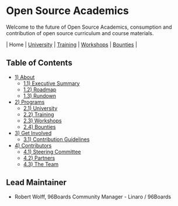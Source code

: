 # Open Source Academics   

Welcome to the future of Open Source Academics, consumption and contribution of open source curriculum and course materials.

| Home | [University](https://github.com/osacademics/university/) | [Training](https://github.com/osacademics/training) | [Workshops](https://github.com/osacademics/workshops/) | [Bounties](https://github.com/osacademics/bounties/) |

## Table of Contents

- [1) About](about/README.md)
   - [1.1) Executive Summary](about/executive-summary.md)
   - [1.2) Roadmap](about/roadmap.md)
   - [1.3) Rundown](about/rundown.md)
- [2) Programs](programs/README.md)
   - [2.1) University](https://github.com/osacademics/university/)
   - [2.2) Training](https://github.com/osacademics/training/)
   - [2.3) Workshops](https://github.com/osacademics/workshops/)
   - [2.4) Bounties](https://github.com/osacademics/bounties)
- [3) Get Involved](get-involved/README.md)
   - [3.1) Contribution Guidelines](get-involved/contribution-guidelines.md)
- [4) Contributors](contributors/README.md)
   - [4.1) Steering Committee](contributors/steering-committee.md)
   - [4.2) Partners](contributors/partners.md)
   - [4.3) The Team](contributors/team.md)

## Lead Maintainer

- Robert Wolff, 96Boards Community Manager - Linaro / 96Boards

